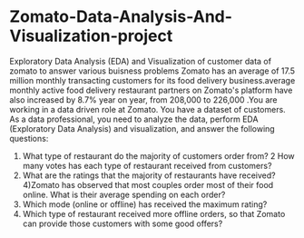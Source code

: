 # Zomato-Data-Analysis-And-Visualization-project
Exploratory Data Analysis (EDA) and Visualization of customer data of zomato to answer various buisness problems 
Zomato has an average of 17.5 million monthly transacting customers for its food delivery business.average monthly active food delivery restaurant partners on Zomato's platform have also increased by 8.7% year on year, from 208,000 to 226,000 .You are working in a data driven role at Zomato. You have a dataset of customers. As a data professional, you need to analyze the data, perform EDA (Exploratory Data Analysis) and visualization, and answer the following questions:
1) What type of restaurant do the majority of customers order from?
2 How many votes has each type of restaurant received from customers?
3) What are the ratings that the majority of restaurants have received?
4)Zomato has observed that most couples order most of their food online. What is their
average spending on each order?
5) Which mode (online or offline) has received the maximum rating?
6) Which type of restaurant received more offline orders, so that Zomato can provide those
customers with some good offers?
